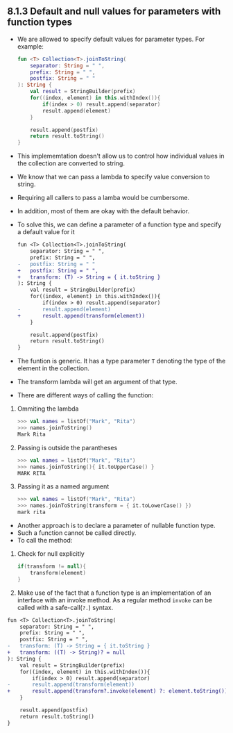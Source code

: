 ## 8.1.3 Default and null values for parameters with function types

- We are allowed to specify default values for parameter types. For example:

  ```kotlin
  fun <T> Collection<T>.joinToString(
      separator: String = " ",
      prefix: String = " ",
      postfix: String = " "
  ): String {
      val result = StringBuilder(prefix)
      for((index, element) in this.withIndex()){
          if(index > 0) result.append(separator)
          result.append(element)
      }

      result.append(postfix)
      return result.toString()
  }
  ```

- This implememtation doesn't allow us to control how individual values in the collection are converted to string.
- We know that we can pass a lambda to specify value conversion to string.
- Requiring all callers to pass a lamba would be cumbersome.
- In addition, most of them are okay with the default behavior.
- To solve this, we can define a parameter of a function type and specify a default value for it

  ```diff
  fun <T> Collection<T>.joinToString(
      separator: String = " ",
      prefix: String = " ",
  -   postfix: String = " "
  +   postfix: String = " ",
  +   transform: (T) -> String = { it.toString }
  ): String {
      val result = StringBuilder(prefix)
      for((index, element) in this.withIndex()){
          if(index > 0) result.append(separator)
  -       result.append(element)
  +       result.append(transform(element))
      }

      result.append(postfix)
      return result.toString()
  }
  ```

- The funtion is generic. It has a type parameter `T` denoting the type of the element in the collection.
- The transform lambda will get an argument of that type.
- There are different ways of calling the function:

1. Ommiting the lambda
   ```kotlin
   >>> val names = listOf("Mark", "Rita")
   >>> names.joinToString()
   Mark Rita
   ```
2. Passing is outside the parantheses
   ```kotlin
   >>> val names = listOf("Mark", "Rita")
   >>> names.joinToString(){ it.toUpperCase() }
   MARK RITA
   ```
3. Passing it as a named argument
   ```kotlin
   >>> val names = listOf("Mark", "Rita")
   >>> names.joinToString(transform = { it.toLowerCase() })
   mark rita
   ```

- Another approach is to declare a parameter of nullable function type.
- Such a function cannot be called directly.
- To call the method:

1. Check for null explicitly

   ```kotlin
   if(transform != null){
       transform(element)
   }
   ```

2. Make use of the fact that a function type is an implementation of an interface with an invoke method. As a regular method `invoke` can be called with a safe-call(`?.`) syntax.

```diff
fun <T> Collection<T>.joinToString(
    separator: String = " ",
    prefix: String = " ",
    postfix: String = " ",
-   transform: (T) -> String = { it.toString }
+   transform: ((T) -> String)? = null
): String {
    val result = StringBuilder(prefix)
    for((index, element) in this.withIndex()){
        if(index > 0) result.append(separator)
-       result.append(transform(element))
+       result.append(transform?.invoke(element) ?: element.toString())
    }

    result.append(postfix)
    return result.toString()
}
```

